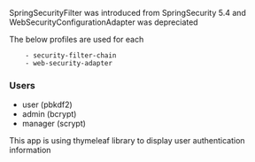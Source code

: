 SpringSecurityFilter was introduced from SpringSecurity 5.4 and WebSecurityConfigurationAdapter was depreciated

The below profiles are used for each

        - security-filter-chain
        - web-security-adapter


### Users
- user  (pbkdf2)
- admin  (bcrypt)
- manager (scrypt)

This app is using thymeleaf library to display user authentication information
